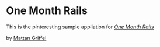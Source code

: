 # One Month Rails

This is the pinteresting sample appliation for 
[*One Month Rails*](http://onemonthrails.com)

by [Mattan Griffel](http://mattangriffel.com)